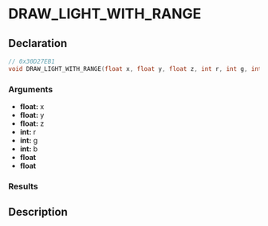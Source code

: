 # DRAW_LIGHT_WITH_RANGE

## Declaration
```cpp
// 0x30D27EB1
void DRAW_LIGHT_WITH_RANGE(float x, float y, float z, int r, int g, int b, float, float);
```

### Arguments
- **float:** x
- **float:** y
- **float:** z
- **int:** r
- **int:** g
- **int:** b
- **float**
- **float**

### Results

## Description

